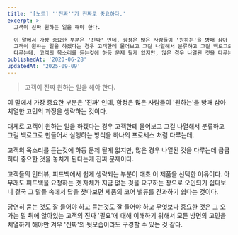 ```yaml
---
title: '[노트] ''진짜''가 진짜로 중요하다.'
excerpt: >-
  고객이 진짜 원하는 일을 해야 한다.

  이 말에서 가장 중요한 부분은 '진짜' 인데, 함정은 많은 사람들이 '원하는'을 방패 삼아 치열한 고민의 과정을 생략하는 것이다. 대체로
  고객이 원하는 일을 하겠다는 경우 고객한테 물어보고 그걸 나열해서 분류하고 그걸 백로그로 만들어서 실행하는 방식을 하나의 프로세스 처럼
  다루는데. 고객의 목소리를 듣는것에 하등 문제 될게 없지만, 많은 경우 나열된 것을 다루는데 급급하다 중요한 것을 놓치게 된다는게 진짜...
publishedAt: '2020-06-28'
updatedAt: '2025-09-09'
---
```


> 고객이 진짜 원하는 일을 해야 한다.

이 말에서 가장 중요한 부분은 '진짜' 인데, 함정은 많은 사람들이 '원하는'을 방패 삼아 치열한 고민의 과정을 생략하는 것이다.

대체로 고객이 원하는 일을 하겠다는 경우 고객한테 물어보고 그걸 나열해서 분류하고 그걸 백로그로 만들어서 실행하는 방식을 하나의 프로세스 처럼 다루는데.

고객의 목소리를 듣는것에 하등 문제 될게 없지만, 많은 경우 나열된 것을 다루는데 급급하다 중요한 것을 놓치게 된다는게 진짜 문제이다.

고객들의 인터뷰, 피드백에서 쉽게 생략되는 부분이 애초 이 제품을 선택한 이유이다. 아무래도 피드백을 요청하는 것 자체가 지금 없는 것을 요구하는 장으로 오인되기 쉽다보니 결국 그 말들 속에서 답을 찾다보면 제품의 코어 밸류를 간과하기 쉽다는 것이다.

당연히 묻는 것도 잘 물어야 하고 듣는것도 잘 들어야 하고 무엇보다 중요한 것은 그 오가는 말 뒤에 앉아있는 고객의 진짜 '필요'에 대해 이해하기 위해서 모든 방면의 고민을 치열하게 해야만 겨우 '진짜'의 뒷모습이라도 구경할 수 있는 것 같다.